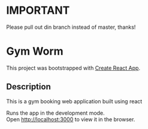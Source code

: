 # IMPORTANT
Please pull out din branch instead of master, thanks!

# Gym Worm

This project was bootstrapped with [Create React App](https://github.com/facebook/create-react-app).

## Description 

This is a gym booking web application built using react 

Runs the app in the development mode.\
Open [http://localhost:3000](http://localhost:3000) to view it in the browser.


